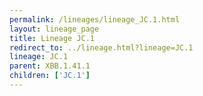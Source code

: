 ```yaml
---
permalink: /lineages/lineage_JC.1.html
layout: lineage_page
title: Lineage JC.1
redirect_to: ../lineage.html?lineage=JC.1
lineage: JC.1
parent: XBB.1.41.1
children: ['JC.1']
---
```

